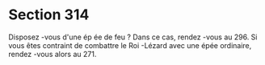 # Section 314

Disposez -vous d'une ép ée de feu ? Dans ce cas, rendez -vous au
296. Si vous êtes contraint de combattre le Roi -Lézard avec une
épée ordinaire, rendez -vous alors au  271.